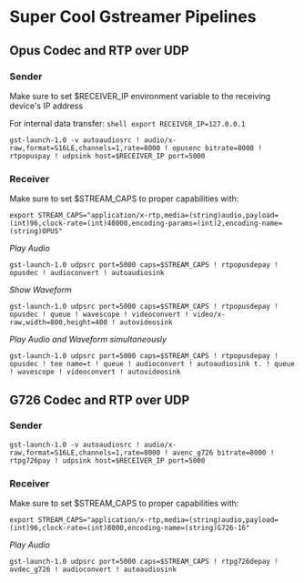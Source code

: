 # Super Cool Gstreamer Pipelines

## Opus Codec and RTP over UDP
### Sender
Make sure to set $RECEIVER_IP environment variable to the receiving device's IP address

For internal data transfer: ```shell export RECEIVER_IP=127.0.0.1```

`gst-launch-1.0 -v autoaudiosrc ! audio/x-raw,format=S16LE,channels=1,rate=8000 ! opusenc bitrate=8000 ! rtpopuspay ! udpsink host=$RECEIVER_IP port=5000`

### Receiver

Make sure to set $STREAM_CAPS to proper capabilities with:

`export STREAM_CAPS="application/x-rtp,media=(string)audio,payload=(int)96,clock-rate=(int)48000,encoding-params=(int)2,encoding-name=(string)OPUS"`

*Play Audio*

`gst-launch-1.0 udpsrc port=5000 caps=$STREAM_CAPS ! rtpopusdepay ! opusdec ! audioconvert ! autoaudiosink`

*Show Waveform*

`gst-launch-1.0 udpsrc port=5000 caps=$STREAM_CAPS ! rtpopusdepay ! opusdec ! queue ! wavescope ! videoconvert ! video/x-raw,width=800,height=400 ! autovideosink`

*Play Audio and Waveform simultaneously*

`gst-launch-1.0 udpsrc port=5000 caps=$STREAM_CAPS ! rtpopusdepay ! opusdec ! tee name=t ! queue ! audioconvert ! autoaudiosink t. ! queue ! wavescope ! videoconvert ! autovideosink`

## G726 Codec and RTP over UDP

### Sender

`gst-launch-1.0 -v autoaudiosrc ! audio/x-raw,format=S16LE,channels=1,rate=8000 ! avenc_g726 bitrate=8000 ! rtpg726pay ! udpsink host=$RECEIVER_IP port=5000`

### Receiver

Make sure to set $STREAM_CAPS to proper capabilities with:

`export STREAM_CAPS="application/x-rtp,media=(string)audio,payload=(int)96,clock-rate=(int)8000,encoding-name=(string)G726-16"`

*Play Audio*

`gst-launch-1.0 udpsrc port=5000 caps=$STREAM_CAPS ! rtpg726depay ! avdec_g726 ! audioconvert ! autoaudiosink`

